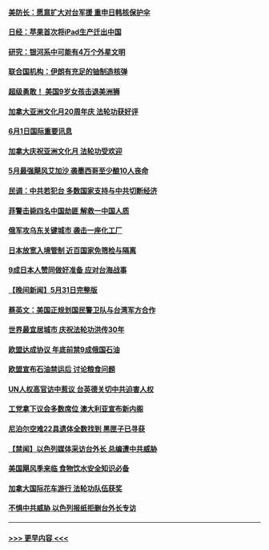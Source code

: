 #### [美防长：愿意扩大对台军援 重申日韩核保护伞](../pages/prog202/a103444072.md?t=06020101) 
#### [日经：苹果首次将iPad生产迁出中国](../pages/prog202/a103444044.md?t=06020101) 
#### [研究：银河系中可能有4万个外星文明](../pages/prog202/a103443892.md?t=06020101) 
#### [联合国机构：伊朗有充足的铀制造核弹](../pages/prog202/a103443909.md?t=06020101) 
#### [超级勇敢！ 美国9岁女孩击退美洲狮](../pages/prog202/a103443900.md?t=06020101) 
#### [加拿大亚洲文化月20周年庆 法轮功获好评](../pages/prog202/a103443870.md?t=06020101) 
#### [6月1日国际重要讯息](../pages/prog202/a103443861.md?t=06020101) 
#### [加拿大庆祝亚洲文化月 法轮功受欢迎](../pages/prog202/a103443127.md?t=06020101) 
#### [5月最强飓风艾加沙 袭墨西哥至少酿10人丧命](../pages/prog202/a103443829.md?t=06020101) 
#### [民调：中共若犯台 多数国家支持与中共切断经济](../pages/prog202/a103443805.md?t=06020101) 
#### [菲警击毙四名中国劫匪 解救一中国人质](../pages/prog202/a103443783.md?t=06020101) 
#### [俄军攻乌东关键城市 袭击一座化工厂](../pages/prog202/a103443761.md?t=06020101) 
#### [日本放宽入境管制 近百国家免筛检与隔离](../pages/prog202/a103443636.md?t=06020101) 
#### [9成日本人赞同做好准备 应对台海战事](../pages/prog202/a103443635.md?t=06020101) 
#### [【晚间新闻】5月31日完整版](../pages/prog202/a103443598.md?t=06020101) 
#### [蔡英文：美国正规划国民警卫队与台湾军方合作](../pages/prog202/a103443545.md?t=06020101) 
#### [世界最宜居城市 庆祝法轮功洪传30年](../pages/prog202/a103443362.md?t=06020101) 
#### [欧盟达成协议 年底前禁9成俄国石油](../pages/prog202/a103443358.md?t=06020101) 
#### [欧盟宣布石油禁运后 讨论粮食问题](../pages/prog202/a103443360.md?t=06020101) 
#### [UN人权高官访中惹议 台英德关切中共迫害人权](../pages/prog202/a103443349.md?t=06020101) 
#### [工党拿下议会多数席位 澳大利亚宣布新内阁](../pages/prog202/a103443348.md?t=06020101) 
#### [尼泊尔空难22具遗体全数找到 黑匣子已寻获](../pages/prog202/a103443346.md?t=06020101) 
#### [【禁闻】以色列媒体采访台外长 总编遭中共威胁](../pages/prog202/a103443226.md?t=06020101) 
#### [美国飓风季来临 食物饮水安全知识必备](../pages/prog202/a103443028.md?t=06020101) 
#### [加拿大国际花车游行 法轮功队伍获奖](../pages/prog202/a103442983.md?t=06020101) 
#### [不惧中共威胁 以色列报纸拒删台外长专访](../pages/prog202/a103443012.md?t=06020101) 

----
#### [ >>> 更早内容 <<< ](../indexes/prog202-earlier.md)
